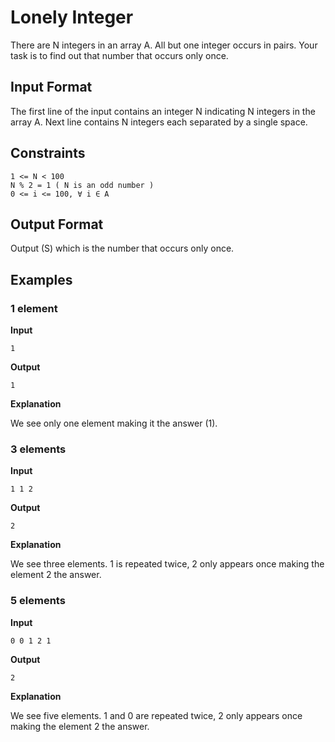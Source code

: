 # Lonely Integer

There are N integers in an array A. All but one integer occurs in pairs. Your task is to find out that number that occurs only once.

## Input Format

The first line of the input contains an integer N indicating N integers in the array A. Next line contains N integers each separated by a single space.

## Constraints

```
1 <= N < 100
N % 2 = 1 ( N is an odd number )
0 <= i <= 100, ∀ i ∈ A
```

## Output Format

Output (S) which is the number that occurs only once.

## Examples

### 1 element

**Input**

```
1
```

**Output**

```
1
```

**Explanation**

We see only one element making it the answer (1).

### 3 elements

**Input**

```
1 1 2
```

**Output**

```
2
```

**Explanation**

We see three elements. 1 is repeated twice, 2 only appears once making the element 2 the answer.


### 5 elements

**Input**

```
0 0 1 2 1
```

**Output**

```
2
```

**Explanation**

We see five elements. 1 and 0 are repeated twice, 2 only appears once making the element 2 the answer.
